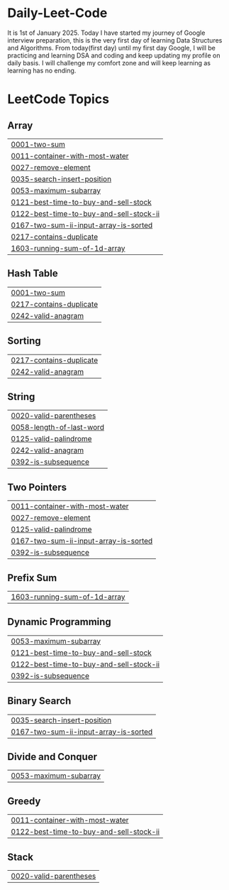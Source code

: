 # Daily-Leet-Code
It is 1st of January 2025. Today I have started my journey of Google interview preparation, this is the very first day of learning Data Structures and Algorithms. From today(first day) until my first day Google, I will be practicing and learning DSA and coding and keep updating my profile on daily basis. I will challenge my comfort zone and will keep learning as learning has no ending. 
<!---LeetCode Topics Start-->
# LeetCode Topics
## Array
|  |
| ------- |
| [0001-two-sum](https://github.com/mujib2660/Daily-Leet-Code/tree/master/0001-two-sum) |
| [0011-container-with-most-water](https://github.com/MujiburRahman1/Daily-Leet-Code/tree/master/0011-container-with-most-water) |
| [0027-remove-element](https://github.com/mujib2660/Daily-Leet-Code/tree/master/0027-remove-element) |
| [0035-search-insert-position](https://github.com/MujiburRahman1/Daily-Leet-Code/tree/master/0035-search-insert-position) |
| [0053-maximum-subarray](https://github.com/MujiburRahman1/Daily-Leet-Code/tree/master/0053-maximum-subarray) |
| [0121-best-time-to-buy-and-sell-stock](https://github.com/MujiburRahman1/Daily-Leet-Code/tree/master/0121-best-time-to-buy-and-sell-stock) |
| [0122-best-time-to-buy-and-sell-stock-ii](https://github.com/MujiburRahman1/Daily-Leet-Code/tree/master/0122-best-time-to-buy-and-sell-stock-ii) |
| [0167-two-sum-ii-input-array-is-sorted](https://github.com/MujiburRahman1/Daily-Leet-Code/tree/master/0167-two-sum-ii-input-array-is-sorted) |
| [0217-contains-duplicate](https://github.com/mujib2660/Daily-Leet-Code/tree/master/0217-contains-duplicate) |
| [1603-running-sum-of-1d-array](https://github.com/MujiburRahman1/Daily-Leet-Code/tree/master/1603-running-sum-of-1d-array) |
## Hash Table
|  |
| ------- |
| [0001-two-sum](https://github.com/mujib2660/Daily-Leet-Code/tree/master/0001-two-sum) |
| [0217-contains-duplicate](https://github.com/mujib2660/Daily-Leet-Code/tree/master/0217-contains-duplicate) |
| [0242-valid-anagram](https://github.com/mujib2660/Daily-Leet-Code/tree/master/0242-valid-anagram) |
## Sorting
|  |
| ------- |
| [0217-contains-duplicate](https://github.com/mujib2660/Daily-Leet-Code/tree/master/0217-contains-duplicate) |
| [0242-valid-anagram](https://github.com/mujib2660/Daily-Leet-Code/tree/master/0242-valid-anagram) |
## String
|  |
| ------- |
| [0020-valid-parentheses](https://github.com/MujiburRahman1/Daily-Leet-Code/tree/master/0020-valid-parentheses) |
| [0058-length-of-last-word](https://github.com/MujiburRahman1/Daily-Leet-Code/tree/master/0058-length-of-last-word) |
| [0125-valid-palindrome](https://github.com/mujib2660/Daily-Leet-Code/tree/master/0125-valid-palindrome) |
| [0242-valid-anagram](https://github.com/mujib2660/Daily-Leet-Code/tree/master/0242-valid-anagram) |
| [0392-is-subsequence](https://github.com/MujiburRahman1/Daily-Leet-Code/tree/master/0392-is-subsequence) |
## Two Pointers
|  |
| ------- |
| [0011-container-with-most-water](https://github.com/MujiburRahman1/Daily-Leet-Code/tree/master/0011-container-with-most-water) |
| [0027-remove-element](https://github.com/mujib2660/Daily-Leet-Code/tree/master/0027-remove-element) |
| [0125-valid-palindrome](https://github.com/mujib2660/Daily-Leet-Code/tree/master/0125-valid-palindrome) |
| [0167-two-sum-ii-input-array-is-sorted](https://github.com/MujiburRahman1/Daily-Leet-Code/tree/master/0167-two-sum-ii-input-array-is-sorted) |
| [0392-is-subsequence](https://github.com/MujiburRahman1/Daily-Leet-Code/tree/master/0392-is-subsequence) |
## Prefix Sum
|  |
| ------- |
| [1603-running-sum-of-1d-array](https://github.com/MujiburRahman1/Daily-Leet-Code/tree/master/1603-running-sum-of-1d-array) |
## Dynamic Programming
|  |
| ------- |
| [0053-maximum-subarray](https://github.com/MujiburRahman1/Daily-Leet-Code/tree/master/0053-maximum-subarray) |
| [0121-best-time-to-buy-and-sell-stock](https://github.com/MujiburRahman1/Daily-Leet-Code/tree/master/0121-best-time-to-buy-and-sell-stock) |
| [0122-best-time-to-buy-and-sell-stock-ii](https://github.com/MujiburRahman1/Daily-Leet-Code/tree/master/0122-best-time-to-buy-and-sell-stock-ii) |
| [0392-is-subsequence](https://github.com/MujiburRahman1/Daily-Leet-Code/tree/master/0392-is-subsequence) |
## Binary Search
|  |
| ------- |
| [0035-search-insert-position](https://github.com/MujiburRahman1/Daily-Leet-Code/tree/master/0035-search-insert-position) |
| [0167-two-sum-ii-input-array-is-sorted](https://github.com/MujiburRahman1/Daily-Leet-Code/tree/master/0167-two-sum-ii-input-array-is-sorted) |
## Divide and Conquer
|  |
| ------- |
| [0053-maximum-subarray](https://github.com/MujiburRahman1/Daily-Leet-Code/tree/master/0053-maximum-subarray) |
## Greedy
|  |
| ------- |
| [0011-container-with-most-water](https://github.com/MujiburRahman1/Daily-Leet-Code/tree/master/0011-container-with-most-water) |
| [0122-best-time-to-buy-and-sell-stock-ii](https://github.com/MujiburRahman1/Daily-Leet-Code/tree/master/0122-best-time-to-buy-and-sell-stock-ii) |
## Stack
|  |
| ------- |
| [0020-valid-parentheses](https://github.com/MujiburRahman1/Daily-Leet-Code/tree/master/0020-valid-parentheses) |
<!---LeetCode Topics End-->
